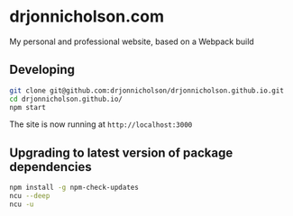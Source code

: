 # drjonnicholson.com

My personal and professional website, based on a Webpack build

## Developing

```bash
git clone git@github.com:drjonnicholson/drjonnicholson.github.io.git
cd drjonnicholson.github.io/
npm start
```

The site is now running at `http://localhost:3000`

## Upgrading to latest version of package dependencies

```sh
npm install -g npm-check-updates
ncu --deep
ncu -u
```
